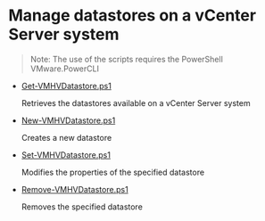 # Manage datastores on a vCenter Server system

> Note: The use of the scripts requires the PowerShell VMware.PowerCLI

+ [Get-VMHVDatastore.ps1](./Get-VMHVDatastore.ps1)

  Retrieves the datastores available on a vCenter Server system

+ [New-VMHVDatastore.ps1](./New-VMHVDatastore.ps1)

  Creates a new datastore

+ [Set-VMHVDatastore.ps1](./Set-VMHVDatastore.ps1)

  Modifies the properties of the specified datastore

+ [Remove-VMHVDatastore.ps1](./Remove-VMHVDatastore.ps1)

  Removes the specified datastore